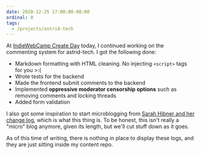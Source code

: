 ```yaml
---
date: 2020-12-25 17:00:00-08:00
ordinal: 0
tags:
  - /projects/astrid-tech
---
```


At
[IndieWebCamp Create Day](https://events.indieweb.org/2020/12/indiewebcamp-create-day-RePAgfMVxFWI)
today, I continued working on the commenting system for astrid-tech. I got the
following done:

- Markdown formatting with HTML cleaning. No injecting `<script>` tags for
  you >:(
- Wrote tests for the backend
- Made the frontend submit comments to the backend
- Implemented **oppressive moderator censorship options** such as removing
  comments and locking threads
- Added form validation

I also got some inspiration to start microblogging from
[Sarah Hibner and her change log](http://log.sarah-hibner.com/), which is what
this thing is. To be honest, this isn't really a "micro" blog anymore, given its
length, but we'll cut stuff down as it goes.

As of this time of writing, there is nothing in place to display these logs, and
they are just sitting inside my content repo.
